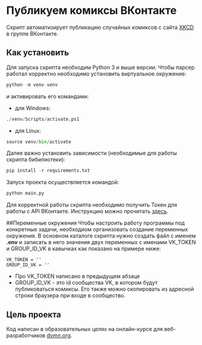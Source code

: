 # Публикуем комиксы ВКонтакте
Скрипт автоматизирует публикацию случайных комиксов с сайта [XKCD](https://xkcd.com/) в группе ВКонтакте.

## Как установить
Для запуска скрипта необходим Python 3 и выше версии.
Чтобы парсер работал корректно необходимо установить виртуальное окружение:
```python
python -m venv venv

```
и активировать его командами:
- для Windows:
```python
./venv/Scripts/activate.ps1
```
- для Linux:
```python
source venv/bin/activate
```
Далее важно установить зависимости (необходимые для работы скрипта бибилиотеки):
```python
pip install -r requirements.txt
```
Запуск проекта осуществляется командой:
```python
python main.py
```
Для корректной работы скрипта необходимо получить Токен для работы с API ВКонтакте. Инструкцию можно прочитать [здесь](https://vk.com/dev/implicit_flow_user). 

##Переменные окружения
Чтобы настроить работу программы под конкретные задачи, необходиом организовать создание переменных окружения. В основном каталоге скрипта нужно создать файл с именем **.env** и записать в него значения двух переменных с именами VK_TOKEN и GROUP_ID_VK в кавычках как показано на примере ниже:
```angular2html
VK_TOKEN = ''
GROUP_ID_VK = ''
```
- Про VK_TOKEN написано в предыдущем абзаце 
- GROUP_ID_VK - это id сообщества VK, в котором будут публиковаться комиксы. Его также можно скопировать из адресной строки браузера при входе в сообщество.
## Цель проекта
Код написан в образовательных целях на онлайн-курсе для 
веб-разработчиков [dvmn.org](https://dvmn.org/).